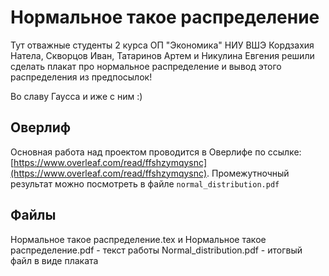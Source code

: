 # Нормальное такое распределение
Тут отважные студенты 2 курса ОП "Экономика" НИУ ВШЭ Кордзахия Натела, Скворцов Иван, Татаринов Артем и Никулина Евгения решили сделать плакат про нормальное распределение и вывод этого распределения из предпосылок!

Во славу Гаусса и иже с ним :)

## Оверлиф
Основная работа над проектом проводится в Оверлифе по ссылке: [https://www.overleaf.com/read/ffshzymqysnc](https://www.overleaf.com/read/ffshzymqysnc). Промежутночный результат можно посмотреть в файле `normal_distribution.pdf`

## Файлы
Нормальное такое распределение.tex и Нормальное такое распределение.pdf - текст работы 
Normal_distribution.pdf - итогвый файл в виде плаката
